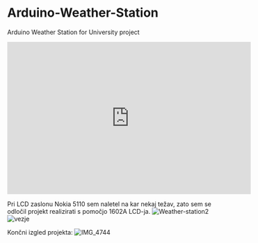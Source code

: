 # Arduino-Weather-Station
Arduino Weather Station for University project
<iframe width="560" height="350" src="https://www.tinkercad.com/embed/eK3le88KE1L?editbtn=1" frameborder="0" marginwidth="0" marginheight="0" scrolling="no"></iframe>

Pri LCD zaslonu Nokia 5110 sem naletel na kar nekaj težav, zato sem se odločil projekt realizirati s pomočjo
1602A LCD-ja. 
![Weather-station2](https://user-images.githubusercontent.com/47832737/120889766-f7853780-c5fe-11eb-9fc1-79f7a51f5762.JPG)
![vezje](https://user-images.githubusercontent.com/47832737/120889774-fc49eb80-c5fe-11eb-83d7-61cb21a4c700.jpg)

Končni izgled projekta:
![IMG_4744](https://user-images.githubusercontent.com/47832737/120889796-1f749b00-c5ff-11eb-9857-959e736cebae.JPG)
